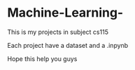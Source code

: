 # Machine-Learning-

This is my projects in subject cs115

Each project have a dataset and a .inpynb

Hope this help you guys
